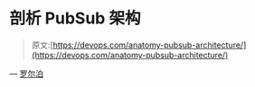 # 剖析 PubSub 架构

> 原文:[https://devops.com/anatomy-pubsub-architecture/](https://devops.com/anatomy-pubsub-architecture/)

— [罗尔泊](https://devops.com/author/breselman/)